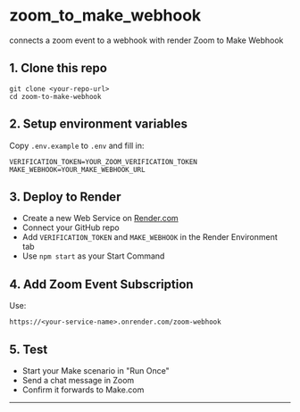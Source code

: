 # zoom_to_make_webhook
connects a zoom event to a webhook with render
 Zoom to Make Webhook

## 1. Clone this repo

```
git clone <your-repo-url>
cd zoom-to-make-webhook
```

## 2. Setup environment variables

Copy `.env.example` to `.env` and fill in:

```
VERIFICATION_TOKEN=YOUR_ZOOM_VERIFICATION_TOKEN
MAKE_WEBHOOK=YOUR_MAKE_WEBHOOK_URL
```

## 3. Deploy to Render

- Create a new Web Service on [Render.com](https://render.com/)
- Connect your GitHub repo
- Add `VERIFICATION_TOKEN` and `MAKE_WEBHOOK` in the Render Environment tab
- Use `npm start` as your Start Command

## 4. Add Zoom Event Subscription

Use:
```
https://<your-service-name>.onrender.com/zoom-webhook
```

## 5. Test

- Start your Make scenario in "Run Once"
- Send a chat message in Zoom
- Confirm it forwards to Make.com

---
